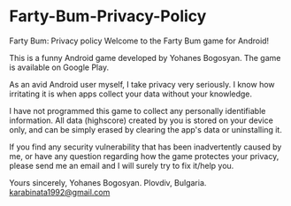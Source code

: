 # Farty-Bum-Privacy-Policy

Farty Bum: Privacy policy
Welcome to the Farty Bum game for Android!

This is a funny Android game developed by Yohanes Bogosyan. The game is available on Google Play.

As an avid Android user myself, I take privacy very seriously. I know how irritating it is when apps collect your data without your knowledge.

I have not programmed this game to collect any personally identifiable information. All data (highscore) created by you is stored on your device only, and can be simply erased by clearing the app's data or uninstalling it.

If you find any security vulnerability that has been inadvertently caused by me, or have any question regarding how the game protectes your privacy, please send me an email and I will surely try to fix it/help you.

Yours sincerely,
Yohanes Bogosyan.
Plovdiv, Bulgaria.
karabinata1992@gmail.com
